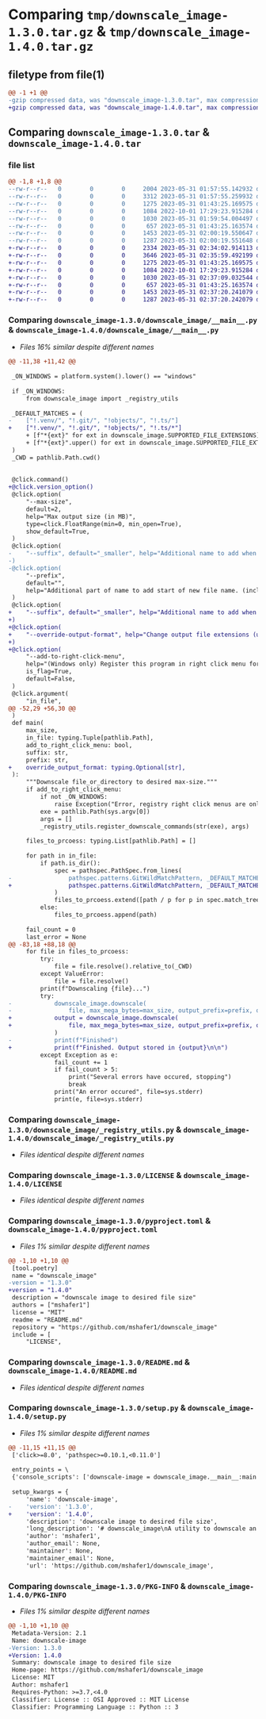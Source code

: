 # Comparing `tmp/downscale_image-1.3.0.tar.gz` & `tmp/downscale_image-1.4.0.tar.gz`

## filetype from file(1)

```diff
@@ -1 +1 @@
-gzip compressed data, was "downscale_image-1.3.0.tar", max compression
+gzip compressed data, was "downscale_image-1.4.0.tar", max compression
```

## Comparing `downscale_image-1.3.0.tar` & `downscale_image-1.4.0.tar`

### file list

```diff
@@ -1,8 +1,8 @@
--rw-r--r--   0        0        0     2004 2023-05-31 01:57:55.142932 downscale_image-1.3.0/downscale_image/__init__.py
--rw-r--r--   0        0        0     3312 2023-05-31 01:57:55.259932 downscale_image-1.3.0/downscale_image/__main__.py
--rw-r--r--   0        0        0     1275 2023-05-31 01:43:25.169575 downscale_image-1.3.0/downscale_image/_registry_utils.py
--rw-r--r--   0        0        0     1084 2022-10-01 17:29:23.915284 downscale_image-1.3.0/LICENSE
--rw-r--r--   0        0        0     1030 2023-05-31 01:59:54.004497 downscale_image-1.3.0/pyproject.toml
--rw-r--r--   0        0        0      657 2023-05-31 01:43:25.163574 downscale_image-1.3.0/README.md
--rw-r--r--   0        0        0     1453 2023-05-31 02:00:19.550647 downscale_image-1.3.0/setup.py
--rw-r--r--   0        0        0     1287 2023-05-31 02:00:19.551648 downscale_image-1.3.0/PKG-INFO
+-rw-r--r--   0        0        0     2334 2023-05-31 02:34:02.914113 downscale_image-1.4.0/downscale_image/__init__.py
+-rw-r--r--   0        0        0     3646 2023-05-31 02:35:59.492199 downscale_image-1.4.0/downscale_image/__main__.py
+-rw-r--r--   0        0        0     1275 2023-05-31 01:43:25.169575 downscale_image-1.4.0/downscale_image/_registry_utils.py
+-rw-r--r--   0        0        0     1084 2022-10-01 17:29:23.915284 downscale_image-1.4.0/LICENSE
+-rw-r--r--   0        0        0     1030 2023-05-31 02:37:09.032544 downscale_image-1.4.0/pyproject.toml
+-rw-r--r--   0        0        0      657 2023-05-31 01:43:25.163574 downscale_image-1.4.0/README.md
+-rw-r--r--   0        0        0     1453 2023-05-31 02:37:20.241079 downscale_image-1.4.0/setup.py
+-rw-r--r--   0        0        0     1287 2023-05-31 02:37:20.242079 downscale_image-1.4.0/PKG-INFO
```

### Comparing `downscale_image-1.3.0/downscale_image/__main__.py` & `downscale_image-1.4.0/downscale_image/__main__.py`

 * *Files 16% similar despite different names*

```diff
@@ -11,38 +11,42 @@
 
 _ON_WINDOWS = platform.system().lower() == "windows"
 
 if _ON_WINDOWS:
     from downscale_image import _registry_utils
 
 _DEFAULT_MATCHES = (
-    ["!.venv/", "!.git/", "!objects/", "!.ts/"]
+    ["!.venv/", "!.git/", "!objects/", "!.ts/*"]
     + [f"*{ext}" for ext in downscale_image.SUPPORTED_FILE_EXTENSIONS]
     + [f"*{ext}".upper() for ext in downscale_image.SUPPORTED_FILE_EXTENSIONS]
 )
 _CWD = pathlib.Path.cwd()
 
 
 @click.command()
+@click.version_option()
 @click.option(
     "--max-size",
     default=2,
     help="Max output size (in MB)",
     type=click.FloatRange(min=0, min_open=True),
     show_default=True,
 )
 @click.option(
-    "--suffix", default="_smaller", help="Additional name to add when generating new file name."
-)
-@click.option(
     "--prefix",
     default="",
     help="Additional part of name to add start of new file name. (include a '/' to denote a folder)",
 )
 @click.option(
+    "--suffix", default="_smaller", help="Additional name to add when generating new file name.", show_default=True
+)
+@click.option(
+    "--override-output-format", help="Change output file extensions (useful for wanting to switch from png to jpg or vice verse)"
+)
+@click.option(
     "--add-to-right-click-menu",
     help="(Windows only) Register this program in right click menu for supported file types.",
     is_flag=True,
     default=False,
 )
 @click.argument(
     "in_file",
@@ -52,29 +56,30 @@
 )
 def main(
     max_size,
     in_file: typing.Tuple[pathlib.Path],
     add_to_right_click_menu: bool,
     suffix: str,
     prefix: str,
+    override_output_format: typing.Optional[str],
 ):
     """Downscale file_or_directory to desired max-size."""
     if add_to_right_click_menu:
         if not _ON_WINDOWS:
             raise Exception("Error, registry right click menus are only support on Windows.")
         exe = pathlib.Path(sys.argv[0])
         args = []
         _registry_utils.register_downscale_commands(str(exe), args)
 
     files_to_prcoess: typing.List[pathlib.Path] = []
 
     for path in in_file:
         if path.is_dir():
             spec = pathspec.PathSpec.from_lines(
-                pathspec.patterns.GitWildMatchPattern, _DEFAULT_MATCHES + [f"*{suffix}.*"]
+                pathspec.patterns.GitWildMatchPattern, _DEFAULT_MATCHES + [f"!*{suffix}.*"]
             )
             files_to_prcoess.extend([path / p for p in spec.match_tree(path)])
         else:
             files_to_prcoess.append(path)
 
     fail_count = 0
     last_error = None
@@ -83,18 +88,18 @@
     for file in files_to_prcoess:
         try:
             file = file.resolve().relative_to(_CWD)
         except ValueError:
             file = file.resolve()
         print(f"Downscaling {file}...")
         try:
-            downscale_image.downscale(
-                file, max_mega_bytes=max_size, output_prefix=prefix, outtput_suffix=suffix
+            output = downscale_image.downscale(
+                file, max_mega_bytes=max_size, output_prefix=prefix, outtput_suffix=suffix, override_output_format=override_output_format
             )
-            print(f"Finished")
+            print(f"Finished. Output stored in {output}\n\n")
         except Exception as e:
             fail_count += 1
             if fail_count > 5:
                 print("Several errors have occured, stopping")
                 break
             print("An error occured", file=sys.stderr)
             print(e, file=sys.stderr)
```

### Comparing `downscale_image-1.3.0/downscale_image/_registry_utils.py` & `downscale_image-1.4.0/downscale_image/_registry_utils.py`

 * *Files identical despite different names*

### Comparing `downscale_image-1.3.0/LICENSE` & `downscale_image-1.4.0/LICENSE`

 * *Files identical despite different names*

### Comparing `downscale_image-1.3.0/pyproject.toml` & `downscale_image-1.4.0/pyproject.toml`

 * *Files 1% similar despite different names*

```diff
@@ -1,10 +1,10 @@
 [tool.poetry]
 name = "downscale_image"
-version = "1.3.0"
+version = "1.4.0"
 description = "downscale image to desired file size"
 authors = ["mshafer1"]
 license = "MIT"
 readme = "README.md"
 repository = "https://github.com/mshafer1/downscale_image"
 include = [
     "LICENSE",
```

### Comparing `downscale_image-1.3.0/README.md` & `downscale_image-1.4.0/README.md`

 * *Files identical despite different names*

### Comparing `downscale_image-1.3.0/setup.py` & `downscale_image-1.4.0/setup.py`

 * *Files 1% similar despite different names*

```diff
@@ -11,15 +11,15 @@
 ['click>=8.0', 'pathspec>=0.10.1,<0.11.0']
 
 entry_points = \
 {'console_scripts': ['downscale-image = downscale_image.__main__:main']}
 
 setup_kwargs = {
     'name': 'downscale-image',
-    'version': '1.3.0',
+    'version': '1.4.0',
     'description': 'downscale image to desired file size',
     'long_description': '# downscale_image\nA utility to downscale an image to the desired file size.\n\nRelies on an install of ffmpeg to incrementally downscale the image file into a new file.\n\nThis modules provides the script `downscale-image`\n\n```\n> downscale-image --help\nUsage: downscale-image [OPTIONS] FILE_OR_DIRECTORY\n\n  Downscale file_or_directory to desired max-size.\n\nOptions:\n  --max-size INTEGER RANGE   Max output size (in MB)  [default: 2; x>0]\n  --add-to-right-click-menu  (Windows only) Register this program in right\n                             click menu for supported file types.\n  --help                     Show this message and exit.\n\n```\n',
     'author': 'mshafer1',
     'author_email': None,
     'maintainer': None,
     'maintainer_email': None,
     'url': 'https://github.com/mshafer1/downscale_image',
```

### Comparing `downscale_image-1.3.0/PKG-INFO` & `downscale_image-1.4.0/PKG-INFO`

 * *Files 1% similar despite different names*

```diff
@@ -1,10 +1,10 @@
 Metadata-Version: 2.1
 Name: downscale-image
-Version: 1.3.0
+Version: 1.4.0
 Summary: downscale image to desired file size
 Home-page: https://github.com/mshafer1/downscale_image
 License: MIT
 Author: mshafer1
 Requires-Python: >=3.7,<4.0
 Classifier: License :: OSI Approved :: MIT License
 Classifier: Programming Language :: Python :: 3
```

